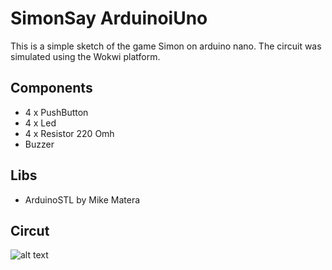 # SimonSay ArduinoiUno
This is a simple sketch of the game Simon on arduino nano. 
The circuit was simulated using the Wokwi platform.
## Components
- 4 x PushButton
- 4 x Led
- 4 x Resistor 220 Omh
- Buzzer
## Libs
- ArduinoSTL by Mike Matera
## Circut 
![alt text](https://github.com/grafscorp/SimonSay-ArduinoUno/blob/main/Circut.png?center=true)

